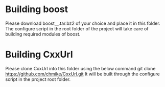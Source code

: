 # Building boost
Please download boost_<vesrion>_.tar.bz2 of your choice and place it in this folder.
The configure script in the root folder of the project will take care of building required modules of boost.

# Building CxxUrl
Please clone CxxUrl into this folder using the below command
git clone https://github.com/chmike/CxxUrl.git
It will be built through the configure script in the project root folder.
